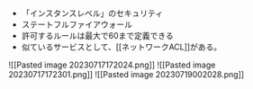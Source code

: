 - 「インスタンスレベル」のセキュリティ
- ステートフルファイアウォール
- 許可するルールは最大で60まで定義できる
- 似ているサービスとして、[[ネットワークACL]]がある。

![[Pasted image 20230717172024.png]]
![[Pasted image 20230717172301.png]]
![[Pasted image 20230719002028.png]]
